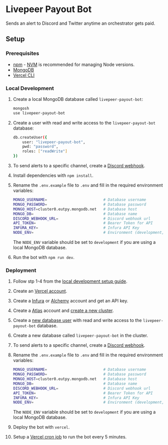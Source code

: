 # Livepeer Payout Bot

Sends an alert to Discord and Twitter anytime an orchestrator gets paid.

## Setup

### Prerequisites

- [npm](https://docs.npmjs.com/downloading-and-installing-node-js-and-npm) -
  [NVM](https://github.com/nvm-sh/nvm) is recommended for managing Node
  versions.
- [MongoDB](https://www.mongodb.com/docs/manual/tutorial/install-mongodb-on-ubuntu/)
- [Vercel CLI](https://vercel.com/docs/cli)

### Local Development

1. Create a local MongoDB database called `livepeer-payout-bot`:

   ```bash
   mongosh
   use livepeer-payout-bot
   ```

2. Create a user with read and write access to the `livepeer-payout-bot`
   database:

   ```bash
   db.createUser({
       user: "livepeer-payout-bot",
       pwd: "password",
       roles: ["readWrite"]
   })
   ```

3. To send alerts to a specific channel, create a
   [Discord webhook](https://support.discord.com/hc/en-us/articles/228383668-Intro-to-Webhooks).
4. Install dependencies with `npm install`.
5. Rename the `.env.example` file to `.env` and fill in the required environment
   variables:

   ```bash
   MONGO_USERNAME=                         # Database username
   MONGO_PASSWORD=                         # Database password
   MONGO_HOST=cluster0.eutpy.mongodb.net   # Database host
   MONGO_DB=                               # Database name
   DISCORD_WEBHOOK_URL=                    # Discord webhook url
   API_TOKEN=                              # Bearer Token for API
   INFURA_KEY=                             # Infura API Key
   NODE_ENV=                               # Environment (development, production)
   ```

   The `NODE_ENV` variable should be set to `development` if you are using a
   local MongoDB database.

6. Run the bot with `npm run dev`.

### Deployment

1. Follow stp 1-4 from the [local development setup guide](#local-development).
2. Create an [Vercel account](https://vercel.com/signup).
3. Create a [Infura](https://infura.io/) or [Alchemy](https://www.alchemy.com/)
   account and get an API key.
4. Create a [Atlas](https://www.mongodb.com/cloud/atlas) account and
   [create a new cluster](https://www.mongodb.com/docs/atlas/tutorial/create-new-cluster/).
5. Create a
   [new database user](https://www.mongodb.com/docs/atlas/security-add-mongodb-users/)
   with read and write access to the `livepeer-payout-bot` database.
6. Create a new database called `livepeer-payout-bot` in the cluster.
7. To send alerts to a specific channel, create a
   [Discord webhook](https://support.discord.com/hc/en-us/articles/228383668-Intro-to-Webhooks).
8. Rename the `.env.example` file to `.env` and fill in the required environment
   variables:

   ```bash
   MONGO_USERNAME=                         # Database username
   MONGO_PASSWORD=                         # Database password
   MONGO_HOST=cluster0.eutpy.mongodb.net   # Database host
   MONGO_DB=                               # Database name
   DISCORD_WEBHOOK_URL=                    # Discord webhook url
   API_TOKEN=                              # Bearer Token for API
   INFURA_KEY=                             # Infura API Key
   NODE_ENV=                               # Environment (development, production)
   ```

   The `NODE_ENV` variable should be set to `development` if you are using a
   local MongoDB database.

9. Deploy the bot with `vercel`.
10. Setup a [Vercel cron job](https://vercel.com/docs/solutions/cron-jobs) to
    run the bot every 5 minutes.
